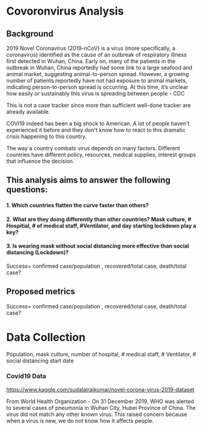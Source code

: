 # Covoronvirus Analysis 

## Background

2019 Novel Coronavirus (2019-nCoV) is a virus (more specifically, a coronavirus) identified as the cause of an outbreak of respiratory illness first detected in Wuhan, China. Early on, many of the patients in the outbreak in Wuhan, China reportedly had some link to a large seafood and animal market, suggesting animal-to-person spread. However, a growing number of patients reportedly have not had exposure to animal markets, indicating person-to-person spread is occurring. At this time, it’s unclear how easily or sustainably this virus is spreading between people - CDC

This is not a case tracker since more than sufficient well-done tracker are already available.

COVI19 indeed has been a big shock to American. A lot of people haven't experienced it before and they don't know how to react to this dramatic crisis happening to this country. 

The way a country combats virus depends on many factors. Different countries have different policy, resources, medical supplies, interest groups that influence the decision.

## This analysis aims to answer the following questions:
#### 1. Which countries flatten the curve faster than others? 

#### 2. What are they doing differently than other countries? Mask culture, # Hospitial, # of medical staff, #Ventilator, and day starting lockdown play a key?

#### 3. Is wearing mask without social distancing more effective than social distancing (Lockdown)?

Success= confirmed case/population , recovered/total case, death/total case? 

## Proposed metrics 

Success= confirmed case/population , recovered/total case, death/total case? 

# Data Collection
Population, mask culture, number of hospital, # medical staff, # Ventilator, # social distancing start date

### Covid19 Data

https://www.kaggle.com/sudalairajkumar/novel-corona-virus-2019-dataset

From World Health Organization - On 31 December 2019, WHO was alerted to several cases of pneumonia in Wuhan City, Hubei Province of China. The virus did not match any other known virus. This raised concern because when a virus is new, we do not know how it affects people.

